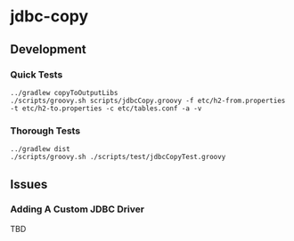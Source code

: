 jdbc-copy
=========

Development
-----------

### Quick Tests

```
../gradlew copyToOutputLibs
./scripts/groovy.sh scripts/jdbcCopy.groovy -f etc/h2-from.properties -t etc/h2-to.properties -c etc/tables.conf -a -v
```

### Thorough Tests

```
../gradlew dist
./scripts/groovy.sh ./scripts/test/jdbcCopyTest.groovy
```

Issues
------

### Adding A Custom JDBC Driver

TBD
